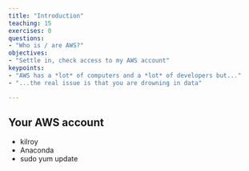 ```yaml
---
title: "Introduction"
teaching: 15
exercises: 0
questions:
- "Who is / are AWS?"
objectives:
- "Settle in, check access to my AWS account"
keypoints:
- "AWS has a *lot* of computers and a *lot* of developers but..."
- "...the real issue is that you are drowning in data"

---
```



## Your AWS account

- kilroy
- Anaconda
- sudo yum update

